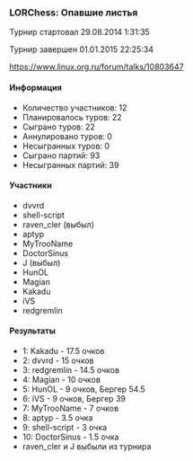 ### LORChess: Опавшие листья

Турнир стартовал 29.08.2014 1:31:35

Турнир завершен 01.01.2015 22:25:34

https://www.linux.org.ru/forum/talks/10803647

#### Информация

* Количество участников: 12
* Планировалось туров: 22
* Сыграно туров: 22
* Аннулировано туров: 0
* Несыгранных туров: 0
* Сыграно партий: 93
* Несыгранных партий: 39

#### Участники

* dvvrd
* shell-script
* raven_cler (выбыл)
* aptyp
* MyTrooName
* DoctorSinus
* J (выбыл)
* HunOL
* Magian
* Kakadu
* iVS
* redgremlin

#### Результаты

* 1: Kakadu - 17.5 очков
* 2: dvvrd - 15 очков
* 3: redgremlin - 14.5 очков
* 4: Magian - 10 очков
* 5: HunOL - 9 очков, Бергер 54.5
* 6: iVS - 9 очков, Бергер 39
* 7: MyTrooName - 7 очков
* 8: aptyp - 3.5 очка
* 9: shell-script - 3 очка
* 10: DoctorSinus - 1.5 очка
* raven_cler и J выбыли из турнира
